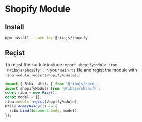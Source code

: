 # Shopify Module

## Install

```bash
npm install --save-dev @ribajs/shopify
```

## Regist

To regist the module include `import shopifyModule from '@ribajs/shopify';` in your `main.ts` file and regist the module with `riba.module.regist(shopifyModule);`:

```ts
import { Riba, Utils } from '@ribajs/core';
import shopifyModule from '@ribajs/shopify';
const riba = new Riba();
const model = {};
riba.module.regist(shopifyModule);
Utils.domIsReady(() => {
  riba.bind(document.body, model);
});
```
